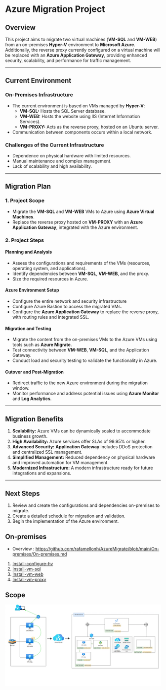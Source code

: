 # Azure Migration Project

## Overview
This project aims to migrate two virtual machines (**VM-SQL** and **VM-WEB**) from an on-premises **Hyper-V** environment to **Microsoft Azure**. Additionally, the reverse proxy currently configured on a virtual machine will be replaced with an **Azure Application Gateway**, providing enhanced security, scalability, and performance for traffic management.

---

## Current Environment
### On-Premises Infrastructure
- The current environment is based on VMs managed by **Hyper-V**:
  - **VM-SQL:** Hosts the SQL Server database.
  - **VM-WEB:** Hosts the website using IIS (Internet Information Services).
  - **VM-PROXY:** Acts as the reverse proxy, hosted on an Ubuntu server.
- Communication between components occurs within a local network.

### Challenges of the Current Infrastructure
- Dependence on physical hardware with limited resources.
- Manual maintenance and complex management.
- Lack of scalability and high availability.

---

## Migration Plan
### 1. Project Scope
- Migrate the **VM-SQL** and **VM-WEB** VMs to Azure using **Azure Virtual Machines**.
- Replace the reverse proxy hosted on **VM-PROXY** with an **Azure Application Gateway**, integrated with the Azure environment.

### 2. Project Steps
#### Planning and Analysis
- Assess the configurations and requirements of the VMs (resources, operating system, and applications).
- Identify dependencies between **VM-SQL**, **VM-WEB**, and the proxy.
- Size the required resources in Azure.

#### Azure Environment Setup
- Configure the entire network and security infrastructure
- Configure Azure Bastion to access the migrated VMs.
- Configure the **Azure Application Gateway** to replace the reverse proxy, with routing rules and integrated SSL.

#### Migration and Testing
- Migrate the content from the on-premises VMs to the Azure VMs using tools such as **Azure Migrate**.
- Test connectivity between **VM-WEB**, **VM-SQL**, and the Application Gateway.
- Conduct load and security testing to validate the functionality in Azure.

#### Cutover and Post-Migration
- Redirect traffic to the new Azure environment during the migration window.
- Monitor performance and address potential issues using **Azure Monitor** and **Log Analytics**.

---

## Migration Benefits
1. **Scalability:** Azure VMs can be dynamically scaled to accommodate business growth.
2. **High Availability:** Azure services offer SLAs of 99.95% or higher.
3. **Advanced Security:** **Application Gateway** includes DDoS protection and centralized SSL management.
4. **Simplified Management:** Reduced dependency on physical hardware and improved automation for VM management.
5. **Modernized Infrastructure:** A modern infrastructure ready for future integrations and expansions.

---

## Next Steps
1. Review and create the configurations and dependencies on-premises to migrate.
2. Create a detailed schedule for migration and validation.
3. Begin the implementation of the Azure environment.

## On-premises

* Overview : https://github.com/rafamellonh/AzureMigrate/blob/main/On-premises/On-premises.md

1. [Install-configure-hv](https://github.com/rafamellonh/AzureMigrate/blob/main/On-premises/01%20-%20Install-configure-hv.md)
2. [Install-vm-sql](https://github.com/rafamellonh/AzureMigrate/blob/main/On-premises/02%20-%20install-vm-sql.md)
3. [Install-vm-web](https://github.com/rafamellonh/AzureMigrate/blob/main/On-premises/03%20-%20install-vm-web.md)
4. [Install-vm-proxy](https://github.com/rafamellonh/AzureMigrate/blob/main/On-premises/04%20-%20install-vm-proxy.md)


## Scope

![](Cloud/img-cloud/infra-migrate.png)



